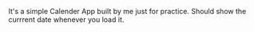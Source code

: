 It's a simple Calender App built by me just for practice.
Should show the currrent date whenever you load it.
